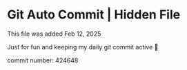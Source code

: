 # Git Auto Commit | Hidden File

This file was added Feb 12, 2025

Just for fun and keeping my daily git commit active 🤪

commit number: 424648
